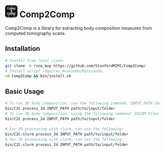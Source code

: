 # <img src="logo.png" width="40" height="40" /> Comp2Comp 
Comp2Comp is a library for extracting body composition measures from computed tomography scans. 

## Installation
```bash
# Install from local clone:
git clone -b rsna_mvp https://github.com/StanfordMIMI/Comp2Comp/
# Install script requires Anaconda/Miniconda.
cd Comp2Comp && bin/install.sh
```

## Basic Usage
```bash
# To run 3D body composition, use the following command. INPUT_PATH should contain a DICOM series or subfolders that contain DICOM series.
bin/C2C process_3d INPUT_PATH path/to/input/folder
# To run 2D body composition, using the following command. DICOM files within the INPUT_PATH folder and subfolders of INPUT_PATH will be processed.
bin/C2C process_2d INPUT_PATH path/to/input/folder

# For 3D processing with slurm, can use the following:
bin/C2C-slurm process_3d INPUT_PATH path/to/input/folder
# For 2D processing with slurm, can use the following:
bin/C2C-slurm process_2d INPUT_PATH path/to/input/folder
```
